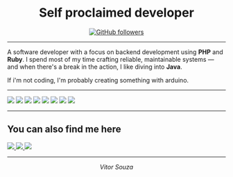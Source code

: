 <h1 align="center">Self proclaimed developer</h1>

<p align="center">
  <a href="https://github.com/retr0hex">
    <img src="https://img.shields.io/github/followers/bbydlux?label=Follow&style=social" alt="GitHub followers"/>
  </a>
</p>

---

A software developer with a focus on backend development using **PHP** and **Ruby**. I spend most of my time crafting reliable, maintainable systems — and when there's a break in the action, I like diving into **Java**.

If i'm not coding, I'm probably creating something with arduino.

---



<p>
  <img src="https://img.shields.io/badge/VSCode-007ACC?style=for-the-badge&logo=visual%20studio%20code&logoColor=white" />
  <img src="https://img.shields.io/badge/Postman-FF6C37?style=for-the-badge&logo=postman&logoColor=white" />
  <img src="https://img.shields.io/badge/PHP-777BB4?style=for-the-badge&logo=php&logoColor=white" />
  <img src="https://img.shields.io/badge/Ruby-CC342D?style=for-the-badge&logo=ruby&logoColor=white" />
  <img src="https://img.shields.io/badge/Java-ED8B00?style=for-the-badge&logo=openjdk&logoColor=white" />
  <img src="https://img.shields.io/badge/JavaScript-F7DF1E?style=for-the-badge&logo=javascript&logoColor=black" />
  <img src="https://img.shields.io/badge/TypeScript-3178C6?style=for-the-badge&logo=typescript&logoColor=white" />
  <img src="https://img.shields.io/badge/GitLab-FC6D26?style=for-the-badge&logo=gitlab&logoColor=white" />
</p>

---

## You can also find me here

<p>
  <a href="https://www.youtube.com/channel/UCShSeONE08BE3c2Vw_F2hlA" target="_blank">
    <img src="https://img.shields.io/badge/YouTube-FF0000?style=for-the-badge&logo=youtube&logoColor=white" />
  </a>
  <a href="https://www.linkedin.com/in/vitorsouzaretr0/" target="_blank">
    <img src="https://img.shields.io/badge/LinkedIn-0A66C2?style=for-the-badge&logo=linkedin&logoColor=white" />
  </a>
  <a href="https://instagram.com/icedrsx" target="_blank">
    <img src="https://img.shields.io/badge/Instagram-E4405F?style=for-the-badge&logo=instagram&logoColor=white" />
  </a>
</p>

---

<p align="center"><i>Vitor Souza</i></p>
